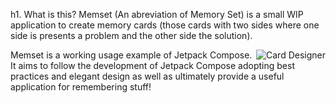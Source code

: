 h1. What is this?
Memset (An abreviation of Memory Set) is a small WIP application to create memory cards (those cards with two sides where one side is presents a problem and the other side the solution).

<img align="right" src="https://github.com/fluxtah/memset/blob/master/gfx/screenshot-01.png" alt="Card Designer" /> Memset is a working usage example of Jetpack Compose. It aims to follow the development of Jetpack Compose adopting best practices and elegant design as well as ultimately provide a useful application for remembering stuff!
